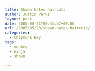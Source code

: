 ```yaml
---
title: Shawn hates haircuts
author: Justin Parks
layout: post
date: 2005-05-21T00:41:57+00:00
url: /2005/05/20/shawn-hates-haircuts/
categories:
  - Chipmunk Bay
tags:
  - monkey
  - ninja
  - shawn

---
```

